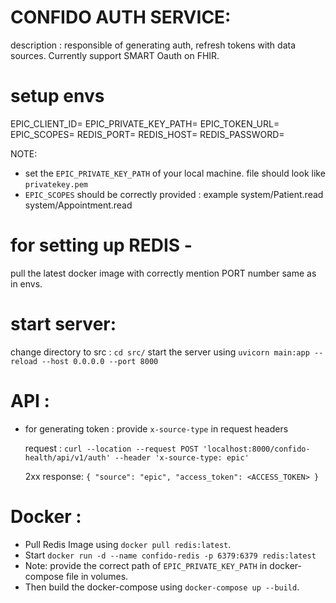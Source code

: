 # CONFIDO AUTH SERVICE:

description : responsible of generating auth, refresh tokens with data sources. Currently support SMART Oauth on FHIR.

# setup envs

EPIC_CLIENT_ID=
EPIC_PRIVATE_KEY_PATH=
EPIC_TOKEN_URL=
EPIC_SCOPES=
REDIS_PORT=
REDIS_HOST=
REDIS_PASSWORD=

NOTE:

- set the `EPIC_PRIVATE_KEY_PATH` of your local machine. file should look like `privatekey.pem`
- `EPIC_SCOPES` should be correctly provided : example system/Patient.read system/Appointment.read

# for setting up REDIS -

pull the latest docker image with correctly mention PORT number same as in envs.

# start server:

change directory to src : `cd src/`
start the server using `uvicorn main:app --reload --host 0.0.0.0 --port 8000`

# API :

- for generating token : provide `x-source-type` in request headers

  request :
  `curl --location --request POST 'localhost:8000/confido-health/api/v1/auth' --header 'x-source-type: epic'`

  2xx response:
  `{ "source": "epic", "access_token": <ACCESS_TOKEN> }`

# Docker :

- Pull Redis Image using `docker pull redis:latest`.
- Start `docker run -d --name confido-redis -p 6379:6379 redis:latest`
- Note: provide the correct path of `EPIC_PRIVATE_KEY_PATH` in docker-compose file in volumes.
- Then build the docker-compose using `docker-compose up --build`.
